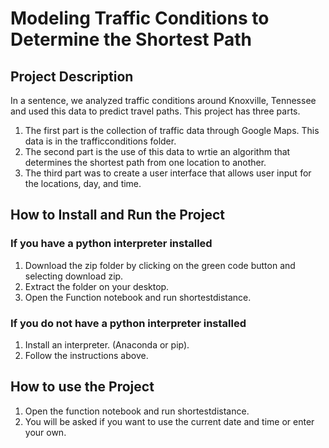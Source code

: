 # Modeling Traffic Conditions to Determine the Shortest Path


## Project Description 

In a sentence, we analyzed traffic conditions around Knoxville, Tennessee and used this data to predict travel paths. This project has three parts. 
1. The first part is the collection of traffic data through Google Maps. This data is in the trafficconditions folder. 
1. The second part is the use of this data to wrtie an algorithm that determines the shortest path from one location to another. 
1. The third part was to create a user interface that allows user input for the locations, day, and time.

## How to Install and Run the Project

### If you have a python interpreter installed

1. Download the zip folder by clicking on the green code button and selecting download zip.
2. Extract the folder on your desktop.
3. Open the Function notebook and run shortestdistance.

### If you do not have a python interpreter installed

1. Install an interpreter. (Anaconda or pip).
2. Follow the instructions above.

## How to use the Project
1. Open the function notebook and run shortestdistance. 
2. You will be asked if you want to use the current date and time or enter your own. 

